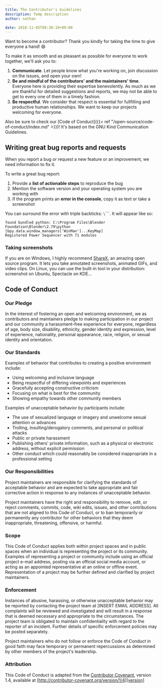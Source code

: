 ```yaml
---
title: The Contributor's Guidelines
description: Temp description
author: nathan

date: 2018-11-05T09:30:19+09:00
---
```


Want to become a contributor? Thank you kindly for taking the time to give everyone a hand! 😄

To make it as smooth and as pleasant as possible for everyone to work together, we'll ask you to:

1. **Communicate**. Let people know what you're working on, join discussion on the issues, and open your own!
1. **Be and mindful of the contributors' and the maintainers' time**. Everyone here is providing their expertise benevolently. As much as we are thankful for detailed suggestions and reports, we may not be able to get to every one of them in a timely fashion.
1. **Be respectful**. We consider that respect is essential for fullfilling and productive human relationships. We want to keep our projects welcoming for everyone.

Also be sure to check our [Code of Conduct]({{< ref "/open-source/code-of-conduct/index.md" >}})! It's based on the GNU Kind Communication Guidelines.

## Writing great bug reports and requests

When you report a bug or request a new feature or an improvement, we need information to fix it.

To write a great bug report:

1. Provide a **list of actionable steps** to reproduce the bug
1. Mention the software version and your operating system you are working with
1. If the program prints an **error in the console**, copy it as text or take a screenshot

You can surround the error with triple backticks: `\`\`\``. It will appear like so:

```
found bundled python: C:\Program Files\Blender Foundation\Blender\2.79\python
[bpy.data.window_managers['WinMan']...KeyMap]
Registered Power Sequencer with 71 modules
```

### Taking screenshots

If you are on Windows, I highly recommend [ShareX](https://getsharex.com/), an amazing open source program. It lets you take annotated screenshots, animated GIFs, and video clips. On Linux, you can use the built-in tool in your distribution: screenshot on Ubuntu, Spectacle on KDE...

## Code of Conduct

### Our Pledge

In the interest of fostering an open and welcoming environment, we as
contributors and maintainers pledge to making participation in our project and
our community a harassment-free experience for everyone, regardless of age, body
size, disability, ethnicity, gender identity and expression, level of experience,
nationality, personal appearance, race, religion, or sexual identity and
orientation.

### Our Standards

Examples of behavior that contributes to creating a positive environment
include:

* Using welcoming and inclusive language
* Being respectful of differing viewpoints and experiences
* Gracefully accepting constructive criticism
* Focusing on what is best for the community
* Showing empathy towards other community members

Examples of unacceptable behavior by participants include:

* The use of sexualized language or imagery and unwelcome sexual attention or
advances
* Trolling, insulting/derogatory comments, and personal or political attacks
* Public or private harassment
* Publishing others' private information, such as a physical or electronic
  address, without explicit permission
* Other conduct which could reasonably be considered inappropriate in a
  professional setting

### Our Responsibilities

Project maintainers are responsible for clarifying the standards of acceptable
behavior and are expected to take appropriate and fair corrective action in
response to any instances of unacceptable behavior.

Project maintainers have the right and responsibility to remove, edit, or
reject comments, commits, code, wiki edits, issues, and other contributions
that are not aligned to this Code of Conduct, or to ban temporarily or
permanently any contributor for other behaviors that they deem inappropriate,
threatening, offensive, or harmful.

### Scope

This Code of Conduct applies both within project spaces and in public spaces
when an individual is representing the project or its community. Examples of
representing a project or community include using an official project e-mail
address, posting via an official social media account, or acting as an appointed
representative at an online or offline event. Representation of a project may be
further defined and clarified by project maintainers.

### Enforcement

Instances of abusive, harassing, or otherwise unacceptable behavior may be
reported by contacting the project team at [INSERT EMAIL ADDRESS]. All
complaints will be reviewed and investigated and will result in a response that
is deemed necessary and appropriate to the circumstances. The project team is
obligated to maintain confidentiality with regard to the reporter of an incident.
Further details of specific enforcement policies may be posted separately.

Project maintainers who do not follow or enforce the Code of Conduct in good
faith may face temporary or permanent repercussions as determined by other
members of the project's leadership.

### Attribution

This Code of Conduct is adapted from the [Contributor Covenant][homepage], version 1.4,
available at [http://contributor-covenant.org/version/1/4][version]

[homepage]: http://contributor-covenant.org
[version]: http://contributor-covenant.org/version/1/4/
